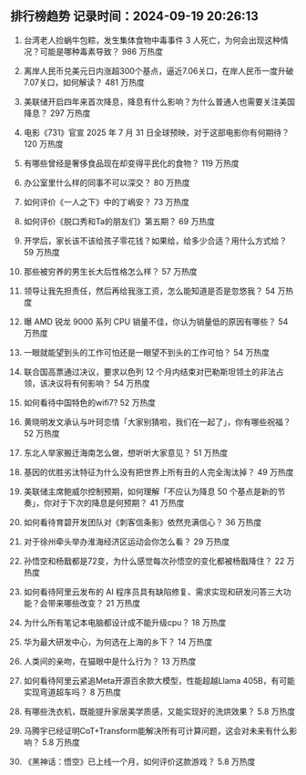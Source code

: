 
## 排行榜趋势 记录时间：2024-09-19 20:26:13
  
  1. 台湾老人捡蜗牛包粽，发生集体食物中毒事件 3 人死亡，为何会出现这种情况？可能是哪种毒素导致？ 986 万热度
    
  2. 离岸人民币兑美元日内涨超300个基点，逼近7.06关口，在岸人民币一度升破7.07关口，如何解读？ 481 万热度
    
  3. 美联储开启四年来首次降息，降息有什么影响？为什么普通人也需要关注美国降息？ 297 万热度
    
  4. 电影《731》官宣 2025 年 7 月 31 日全球预映，对于这部电影你有何期待？ 120 万热度
    
  5. 有哪些曾经是奢侈食品现在却变得平民化的食物？ 119 万热度
    
  6. 办公室里什么样的同事不可以深交？ 80 万热度
    
  7. 如何评价《一人之下》中的丁嶋安？ 73 万热度
    
  8. 如何评价《脱口秀和Ta的朋友们》第五期？ 69 万热度
    
  9. 开学后，家长该不该给孩子零花钱？如果给，给多少合适？用什么方式给？ 59 万热度
    
  10. 那些被穷养的男生长大后性格怎么样？ 57 万热度
    
  11. 领导让我先担责任，然后再给我涨工资，怎么能知道是否是忽悠我？ 54 万热度
    
  12. 曝 AMD 锐龙 9000 系列 CPU 销量不佳，你认为销量低的原因有哪些？ 54 万热度
    
  13. 一眼就能望到头的工作可怕还是一眼望不到头的工作可怕？ 54 万热度
    
  14. 联合国高票通过决议，要求以色列 12 个月内结束对巴勒斯坦领土的非法占领，该决议将有何影响？ 54 万热度
    
  15. 如何看待中国特色的wifi7? 52 万热度
    
  16. 黄晓明发文承认与叶珂恋情「大家别猜啦，我们在一起了」，你有哪些祝福？ 52 万热度
    
  17. 东北人举家搬迁海南怎么做，想听听大家意见？ 51 万热度
    
  18. 基因的优胜劣汰特征为什么没有把世界上所有丑的人完全淘汰掉？ 49 万热度
    
  19. 美联储主席鲍威尔控制预期，如何理解「不应认为降息 50 个基点是新的节奏」，你对于下次的降息是何预期？ 41 万热度
    
  20. 如何看待育碧开发团队对《刺客信条影》依然充满信心？ 36 万热度
    
  21. 对于徐州牵头举办淮海经济区运动会你怎么看？ 29 万热度
    
  22. 孙悟空和杨戬都是72变，为什么感觉每次孙悟空的变化都被杨戬降住？ 22 万热度
    
  23. 如何看待阿里云发布的 AI 程序员具有缺陷修复、需求实现和研发问答三大功能？会带来哪些改变？ 21 万热度
    
  24. 为什么所有笔记本电脑都设计成不能升级cpu？ 18 万热度
    
  25. 华为最大研发中心，为何选在上海的乡下？ 14 万热度
    
  26. 人类间的亲吻，在猫眼中是什么行为？ 13 万热度
    
  27. 如何看待阿里云紧追Meta开源百余款大模型，性能超越Llama 405B，有可能实现弯道超车吗？ 8 万热度
    
  28. 有哪些洗衣机，既能提升家居美学质感，又能实现好的洗烘效果？ 5.8 万热度
    
  29. 马腾宇已经证明CoT+Transform能解决所有可计算问题，这会对未来有什么影响？ 5.8 万热度
    
  30. 《黑神话：悟空》已上线一个月，如何评价这款游戏？ 5.8 万热度
    